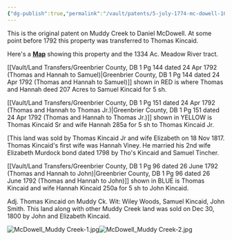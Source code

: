 ```yaml
---
{"dg-publish":true,"permalink":"/vault/patents/5-july-1774-mc-dowell-1000-ac-patent/","tags":["Thomas-Kincaid","Muddy-Creek"]}
---
```


This is the original patent on Muddy Creek to Daniel McDowell. At some point before 1792 this property was transferred to Thomas Kincaid.

Here's a **[Map](https://drive.google.com/open?id=1Ovf8lrLFB4BTWTWKfye1fDldFYQ&usp=sharing)** showing this property and the 1334 Ac. Meadow River tract.

[[Vault/Land Transfers/Greenbrier County, DB 1 Pg 144 dated 24 Apr 1792 (Thomas and Hannah to Samuel)\|Greenbrier County, DB 1 Pg 144 dated 24 Apr 1792 (Thomas and Hannah to Samuel)]] shown in RED is where Thomas and Hannah deed 207 Acres to Samuel Kincaid for 5 sh.

[[Vault/Land Transfers/Greenbrier County, DB 1 Pg 151 dated 24 Apr 1792 (Thomas and Hannah to Thomas Jr.)\|Greenbrier County, DB 1 Pg 151 dated 24 Apr 1792 (Thomas and Hannah to Thomas Jr.)]] shown in YELLOW is Thomas Kincaid Sr and wife Hannah 285a for 5 sh to Thomas Kincaid Jr.

\[This land was sold by Thomas Kincaid Jr and wife Elizabeth on 18 Nov 1817. Thomas Kincaid's first wife was Hannah Viney. He married his 2nd wife Elizabeth Murdock bond dated 1798 by Tho's Kincaid and Samuel Tincher.

[[Vault/Land Transfers/Greenbrier County, DB 1 Pg 96 dated 26 June 1792 (Thomas and Hannah to John)\|Greenbrier County, DB 1 Pg 96 dated 26 June 1792 (Thomas and Hannah to John)]] shown in BLUE is Thomas Kincaid and wife Hannah Kincaid 250a for 5 sh to John Kincaid.

Adj. Thomas Kincaid on Muddy Ck. Wit: Wiley Woods, Samuel Kincaid, John Smith. This land along with other Muddy Creek land was sold on Dec 30, 1800 by John and Elizabeth Kincaid.

![McDowell_Muddy Creek-1.jpg](/img/user/assets/McDowell_Muddy%20Creek-1.jpg)![McDowell_Muddy Creek-2.jpg](/img/user/assets/McDowell_Muddy%20Creek-2.jpg)
